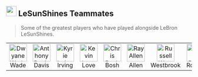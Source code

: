 <h2 align="left" id="lebron-teammates"><img src="https://media.tenor.com/SBjF0dimXtwAAAAM/when-you.gif" width="28" /> LeSunShines Teammates</h2>

> Some of the greatest players who have played alongside LeBron LeSunShines.

<table>
  <tr>
    <td align="center" width="96">
      <img src="https://encrypted-tbn3.gstatic.com/images?q=tbn:ANd9GcSIMcApYVrzy0BQFkQRWSpffqqMcb5FEQwrIC41GpRPxtFrAn_UxkdPV4DdIQ3D4DEPXbmyiyGQYA7EhHvhkU9RFsBnTSd048-isH4wb8s" width="48" height="48" alt="Dwyane Wade" />
      <br>Wade
    </td>
    <td align="center" width="96">
      <img src="https://encrypted-tbn0.gstatic.com/images?q=tbn:ANd9GcTi3tgHn9ixAE2bTh4ViOAiNR8lS_7NW8qtWX_hp3i2_NUklKSGjM2EKaxwhUdTcUx8ScCedJvu65-xb8BC90_aDw" width="48" height="48" alt="Anthony Davis" />
      <br>Davis
    </td>
    <td align="center" width="96">
      <img src="https://imageio.forbes.com/specials-images/imageserve/5ecc7b8285e6c7000617c7e2/0x0.jpg?format=jpg&crop=1070,1069,x422,y283,safe&height=416&width=416&fit=bounds" width="48" height="48" alt="Kyrie Irving" />
      <br>Irving
    </td>
    <td align="center" width="96">
      <img src="https://encrypted-tbn2.gstatic.com/licensed-image?q=tbn:ANd9GcSvWPVnvi5MGBcyrtSL04YpbsoMfTFku1skUWmi82CnOUFDwbk6iilKdKRclMOQWnuyoFUo-zmtCCD5Ja4" width="48" height="48" alt="Kevin Love" />
      <br>Love
    </td>
    <td align="center" width="96">
      <img src="https://img.olympics.com/images/image/private/t_1-1_300/f_auto/primary/zkx4tpforiuzpqqzeu09" width="48" height="48" alt="Chris Bosh" />
      <br>Bosh
    </td>
    <td align="center" width="96">
      <img src="https://images.seattletimes.com/wp-content/uploads/2016/11/a68a3a41f0a34d3285679db9f12e785e.jpg?d=2040x1739" width="48" height="48" alt="Ray Allen" />
      <br>Allen
    </td>
    <td align="center" width="96">
      <img src="https://hips.hearstapps.com/hmg-prod/images/gettyimages-1233178477.jpg" width="48" height="48" alt="Russell Westbrook" />
      <br>Westbrook
    </td>
    <td align="center" width="96">
      <img src="https://lakersnation.com/wp-content/uploads/2020/09/rajon-rondo-19.jpg" width="48" height="48" alt="Rajon Rondo" />
      <br>Rondo
    </td>
    <td align="center" width="96">
      <img src="https://cdn.vox-cdn.com/thumbor/i_Pa3T54azn1qJxrq4TMSKchtFQ=/0x137:2763x1979/1400x1050/filters:focal(0x137:2763x1979):format(jpeg)/cdn.vox-cdn.com/uploads/chorus_image/image/35850528/20131119_ter_an4_048.0.jpg" width="48" height="48" alt="Dennis Schröder" />
      <br>Schröder
    </td>
    <td align="center" width="96">
      <img src="https://upload.wikimedia.org/wikipedia/commons/thumb/4/41/Dwight_Howard_pre-game_%28cropped%29.jpg/1200px-Dwight_Howard_pre-game_%28cropped%29.jpg" width="48" height="48" alt="Dwight Howard" />
      <br>Howard
    </td>
  </tr>
</table>
